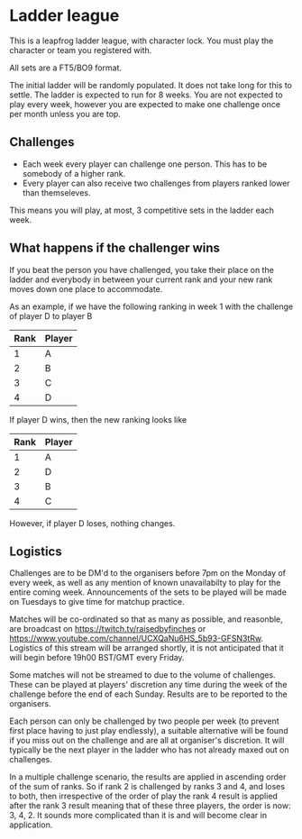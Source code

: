 # Ladder league

This is a leapfrog ladder league, with character lock. You must play the character or team you registered with.

All sets are a FT5/BO9 format.

The initial ladder will be randomly populated. It does not take long for this to settle. The ladder is expected to run for 8 weeks. You are not expected to play every week, however you are expected to make one challenge once per month unless you are top. 

## Challenges
- Each week every player can challenge one person. This has to be somebody of a higher rank. 
- Every player can also receive two challenges from players ranked lower than themseleves. 

This means you will play, at most, 3 competitive sets in the ladder each week.

## What happens if the challenger wins

If you beat the person you have challenged, you take their place on the ladder and everybody in between your current rank and your new rank moves down one place to accommodate.

As an example, if we have the following ranking in week 1 with the challenge of player D to player B

| Rank | Player |
|---|---|
| 1 | A |
| 2 | B |
| 3 | C |
| 4 | D |

If player D wins, then the new ranking looks like

| Rank | Player |
|---|---|
| 1 | A |
| 2 | D |
| 3 | B |
| 4 | C |

However, if player D loses, nothing changes.

## Logistics 

Challenges are to be DM'd to the organisers before 7pm on the Monday of every week, as well as any mention of known unavailabilty to play for the entire coming week. Announcements of the sets to be played will be made on Tuesdays to give time for matchup practice.


Matches will be co-ordinated so that as many as possible, and reasonble, are broadcast on https://twitch.tv/raisedbyfinches or https://www.youtube.com/channel/UCXQaNu6HS_5b93-GFSN3tRw. Logistics of this stream will be arranged shortly, it is not anticipated that it will begin before 19h00 BST/GMT every Friday.


Some matches will not be streamed to due to the volume of challenges. These can be played at players' discretion any time during the week of the challenge before the end of each Sunday. Results are to be reported to the organisers. 


Each person can only be challenged by two people per week (to prevent first place having to just play endlessly), a suitable alternative will be found if you miss out on the challenge and are all at organiser's discretion. It will typically be the next player in the ladder who has not already maxed out on challenges.


In a multiple challenge scenario, the results are applied in ascending order of the sum of ranks. So if rank 2 is challenged by ranks 3 and 4, and loses to both, then irrespective of the order of play the rank 4 result is applied after the rank 3 result meaning that of these three players, the order is now: 3, 4, 2. It sounds more complicated than it is and will become clear in application.
